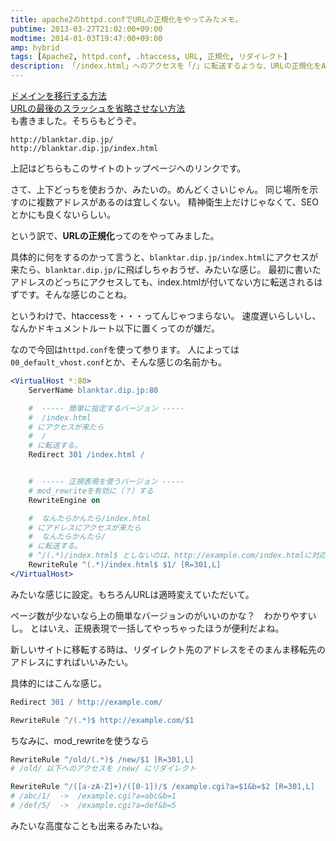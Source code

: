 ```yaml
---
title: apache2のhttpd.confでURLの正規化をやってみたメモ。
pubtime: 2013-03-27T21:02:00+09:00
modtime: 2014-01-03T19:47:00+09:00
amp: hybrid
tags: [Apache2, httpd.conf, .htaccess, URL, 正規化, リダイレクト]
description: 「/index.html」へのアクセスを「/」に転送するような、URLの正規化をApache2で行なう方法です。
---
```


<PS date="2014-01-03T19:47:00+09:00" level={1}>

[ドメインを移行する方法](/blog/2013/12/apache-domain-change)<br />
[URLの最後のスラッシュを省略させない方法](/blog/2014/01/apache-path-last-slash)<br />
も書きました。そちらもどうぞ。

</PS>

`http://blanktar.dip.jp/`<br />
`http://blanktar.dip.jp/index.html`

上記はどちらもこのサイトのトップページへのリンクです。

さて、上下どっちを使おうか、みたいの。めんどくさいじゃん。
同じ場所を示すのに複数アドレスがあるのは宜しくない。
精神衛生上だけじゃなくて、SEOとかにも良くないらしい。

という訳で、**URLの正規化**ってのをやってみました。

具体的に何をするのかって言うと、`blanktar.dip.jp/index.html`にアクセスが来たら、`blanktar.dip.jp/`に飛ばしちゃおうぜ、みたいな感じ。
最初に書いたアドレスのどっちにアクセスしても、index.htmlが付いてない方に転送されるはずです。そんな感じのことね。

というわけで、htaccessを・・・ってんじゃつまらない。
速度遅いらしいし、なんかドキュメントルート以下に置くってのが嫌だ。

なので今回は`httpd.conf`を使って参ります。
人によっては`00_default_vhost.conf`とか、そんな感じの名前かも。

``` apache
<VirtualHost *:80>
    ServerName blanktar.dip.jp:80

    #  ----- 簡単に指定するバージョン -----
    #  /index.html
    # にアクセスが来たら
    #  /
    # に転送する。
    Redirect 301 /index.html /


    #  ----- 正規表現を使うバージョン -----
    # mod_rewriteを有効に（？）する
    RewriteEngine on

    #  なんたらかんたら/index.html
    # にアドレスにアクセスが来たら
    #  なんたらかんたら/
    # に転送する。
    # ^/(.*)/index.html$ としないのは、http://example.com/index.htmlに対応するため。
    RewriteRule ^(.*)/index.html$ $1/ [R=301,L]
</VirtualHost>
```
みたいな感じに設定。もちろんURLは適時変えていただいて。

ページ数が少ないなら上の簡単なバージョンのがいいのかな？　わかりやすいし。
とはいえ、正規表現で一括してやっちゃったほうが便利だよね。

新しいサイトに移転する時は、リダイレクト先のアドレスをそのまんま移転先のアドレスにすればいいみたい。

具体的にはこんな感じ。
``` apache
Redirect 301 / http://example.com/

RewriteRule ^/(.*)$ http://example.com/$1
```

ちなみに、mod_rewriteを使うなら
``` apache
RewriteRule ^/old/(.*)$ /new/$1 [R=301,L]
# /old/ 以下へのアクセスを /new/ にリダイレクト

RewriteRule ^/([a-zA-Z]+)/([0-1])/$ /example.cgi?a=$1&b=$2 [R=301,L]
# /abc/1/  ->  /example.cgi?a=abc&b=1
# /def/5/  ->  /example.cgi?a=def&b=5
```
みたいな高度なことも出来るみたいね。
